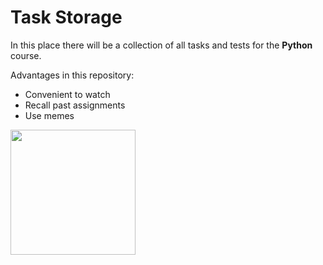 # Task Storage

In this place there will be a collection of all tasks and tests for the **Python** course.

Advantages in this repository:
- Convenient to watch
- Recall past assignments
- Use memes

<img src="https://logos-world.net/wp-content/uploads/2021/10/Python-Symbol.png" width="200">
